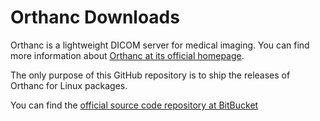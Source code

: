 Orthanc Downloads
=================

Orthanc is a lightweight DICOM server for medical imaging. You can find more information about [Orthanc at its official homepage](http://www.orthanc-server.com/download.php).

The only purpose of this GitHub repository is to ship the releases of Orthanc for Linux packages.

You can find the [official source code repository at BitBucket](https://bitbucket.org/sjodogne/orthanc/src)

